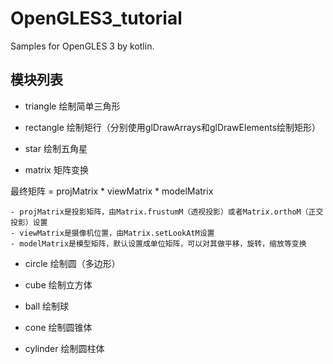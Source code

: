 # OpenGLES3_tutorial

Samples for OpenGLES 3 by kotlin.

## 模块列表

- triangle 绘制简单三角形

- rectangle 绘制矩行（分别使用glDrawArrays和glDrawElements绘制矩形）

- star 绘制五角星

- matrix 矩阵变换

最终矩阵 = projMatrix * viewMatrix * modelMatrix

    - projMatrix是投影矩阵，由Matrix.frustumM（透视投影）或者Matrix.orthoM（正交投影）设置
    - viewMatrix是摄像机位置，由Matrix.setLookAtM设置
    - modelMatrix是模型矩阵，默认设置成单位矩阵，可以对其做平移，旋转，缩放等变换
    
- circle 绘制圆（多边形）

- cube 绘制立方体

- ball 绘制球

- cone 绘制圆锥体

- cylinder 绘制圆柱体
